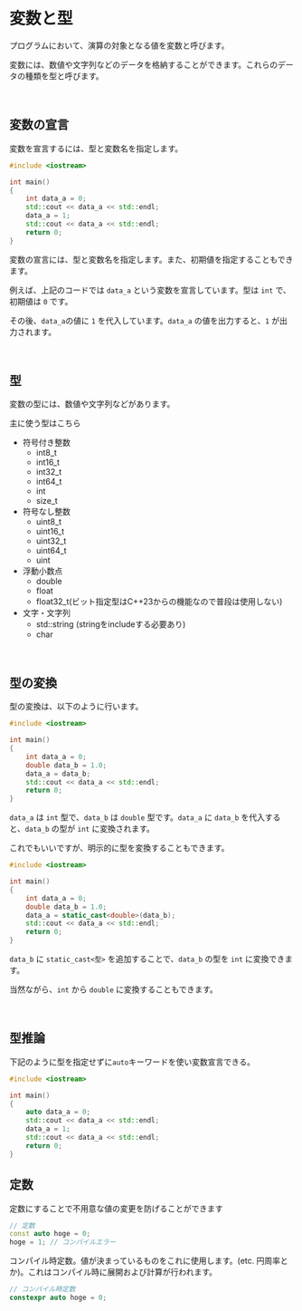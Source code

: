 # 変数と型

プログラムにおいて、演算の対象となる値を変数と呼びます。

変数には、数値や文字列などのデータを格納することができます。これらのデータの種類を型と呼びます。

<br>

## 変数の宣言

変数を宣言するには、型と変数名を指定します。

```cpp
#include <iostream>

int main()
{
    int data_a = 0;
    std::cout << data_a << std::endl;
    data_a = 1;
    std::cout << data_a << std::endl;
    return 0;
}
```

変数の宣言には、型と変数名を指定します。また、初期値を指定することもできます。

例えば、上記のコードでは `data_a` という変数を宣言しています。型は `int` で、初期値は `0` です。

その後、`data_a`の値に `1` を代入しています。`data_a` の値を出力すると、`1` が出力されます。

<br>

## 型

変数の型には、数値や文字列などがあります。

主に使う型はこちら
- 符号付き整数
    - int8_t
    - int16_t
    - int32_t
    - int64_t
    - int
    - size_t
- 符号なし整数
    - uint8_t
    - uint16_t
    - uint32_t
    - uint64_t
    - uint
- 浮動小数点
    - double
    - float
    - float32_t(ビット指定型はC++23からの機能なので普段は使用しない)
- 文字・文字列
    - std::string (stringをincludeする必要あり)
    - char

<br>

## 型の変換

型の変換は、以下のように行います。

```cpp
#include <iostream>

int main()
{
    int data_a = 0;
    double data_b = 1.0;
    data_a = data_b;
    std::cout << data_a << std::endl;
    return 0;
}

```

`data_a` は `int` 型で、`data_b` は `double` 型です。`data_a` に `data_b` を代入すると、`data_b` の型が `int` に変換されます。

これでもいいですが、明示的に型を変換することもできます。

```cpp
#include <iostream>

int main()
{
    int data_a = 0;
    double data_b = 1.0;
    data_a = static_cast<double>(data_b);
    std::cout << data_a << std::endl;
    return 0;
}

```

`data_b` に `static_cast<型>` を追加することで、`data_b` の型を `int` に変換できます。

当然ながら、`int` から `double` に変換することもできます。

<br>


## 型推論
下記のように型を指定せずに`auto`キーワードを使い変数宣言できる。

```cpp
#include <iostream>

int main()
{
    auto data_a = 0;
    std::cout << data_a << std::endl;
    data_a = 1;
    std::cout << data_a << std::endl;
    return 0;
}
```

## 定数
定数にすることで不用意な値の変更を防げることができます
```cpp
// 定数
const auto hoge = 0;
hoge = 1; // コンパイルエラー
```

コンパイル時定数。値が決まっているものをこれに使用します。(etc. 円周率とか)。これはコンパイル時に展開および計算が行われます。
```cpp
// コンパイル時定数
constexpr auto hoge = 0;
```
